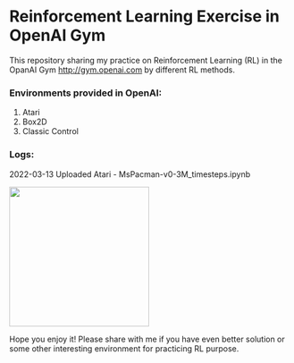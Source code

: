 # Reinforcement Learning Exercise in OpenAI Gym
This repository sharing my practice on Reinforcement Learning (RL) in the OpanAI Gym  http://gym.openai.com by different RL methods.

### Environments provided in OpenAI:
1. Atari
2. Box2D
3. Classic Control

### Logs:
2022-03-13 Uploaded Atari - MsPacman-v0-3M_timesteps.ipynb

<img src='http://gym.openai.com/videos/2019-10-21--mqt8Qj1mwo/MsPacman-v0/poster.jpg' width='250px'/>

Hope you enjoy it! Please share with me if you have even better solution or some other interesting environment for practicing RL purpose.
